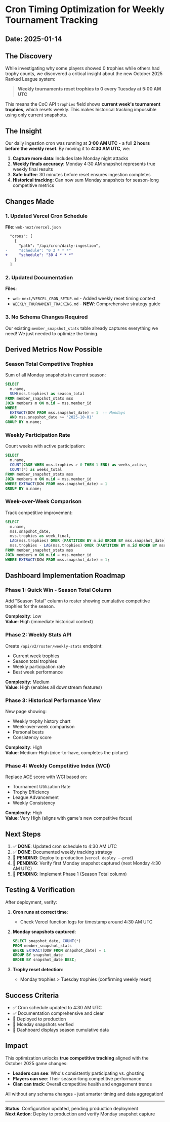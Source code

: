 # Cron Timing Optimization for Weekly Tournament Tracking

## Date: 2025-01-14

## The Discovery

While investigating why some players showed 0 trophies while others had trophy counts, we discovered a critical insight about the new October 2025 Ranked League system:

> **Weekly tournaments reset trophies to 0 every Tuesday at 5:00 AM UTC**

This means the CoC API `trophies` field shows **current week's tournament trophies**, which resets weekly. This makes historical tracking impossible using only current snapshots.

## The Insight

Our daily ingestion cron was running at **3:00 AM UTC** - a full **2 hours before the weekly reset**. By moving it to **4:30 AM UTC**, we:

1. **Capture more data**: Includes late Monday night attacks
2. **Weekly finals accuracy**: Monday 4:30 AM snapshot represents true weekly final results
3. **Safe buffer**: 30 minutes before reset ensures ingestion completes
4. **Historical tracking**: Can now sum Monday snapshots for season-long competitive metrics

## Changes Made

### 1. Updated Vercel Cron Schedule
**File**: `web-next/vercel.json`

```diff
  "crons": [
    {
      "path": "/api/cron/daily-ingestion",
-     "schedule": "0 3 * * *"
+     "schedule": "30 4 * * *"
    }
  ]
```

### 2. Updated Documentation
**Files**:
- `web-next/VERCEL_CRON_SETUP.md` - Added weekly reset timing context
- `WEEKLY_TOURNAMENT_TRACKING.md` - **NEW**: Comprehensive strategy guide

### 3. No Schema Changes Required
Our existing `member_snapshot_stats` table already captures everything we need! We just needed to optimize the timing.

## Derived Metrics Now Possible

### Season Total Competitive Trophies
Sum of all Monday snapshots in current season:
```sql
SELECT 
  m.name,
  SUM(mss.trophies) as season_total
FROM member_snapshot_stats mss
JOIN members m ON m.id = mss.member_id
WHERE 
  EXTRACT(DOW FROM mss.snapshot_date) = 1  -- Mondays
  AND mss.snapshot_date >= '2025-10-01'
GROUP BY m.name;
```

### Weekly Participation Rate
Count weeks with active participation:
```sql
SELECT 
  m.name,
  COUNT(CASE WHEN mss.trophies > 0 THEN 1 END) as weeks_active,
  COUNT(*) as weeks_total
FROM member_snapshot_stats mss
JOIN members m ON m.id = mss.member_id
WHERE EXTRACT(DOW FROM mss.snapshot_date) = 1
GROUP BY m.name;
```

### Week-over-Week Comparison
Track competitive improvement:
```sql
SELECT 
  m.name,
  mss.snapshot_date,
  mss.trophies as week_final,
  LAG(mss.trophies) OVER (PARTITION BY m.id ORDER BY mss.snapshot_date) as previous_week,
  mss.trophies - LAG(mss.trophies) OVER (PARTITION BY m.id ORDER BY mss.snapshot_date) as week_delta
FROM member_snapshot_stats mss
JOIN members m ON m.id = mss.member_id
WHERE EXTRACT(DOW FROM mss.snapshot_date) = 1;
```

## Dashboard Implementation Roadmap

### Phase 1: Quick Win - Season Total Column
Add "Season Total" column to roster showing cumulative competitive trophies for the season.

**Complexity**: Low  
**Value**: High (immediate historical context)

### Phase 2: Weekly Stats API
Create `/api/v2/roster/weekly-stats` endpoint:
- Current week trophies
- Season total trophies
- Weekly participation rate
- Best week performance

**Complexity**: Medium  
**Value**: High (enables all downstream features)

### Phase 3: Historical Performance View
New page showing:
- Weekly trophy history chart
- Week-over-week comparison
- Personal bests
- Consistency score

**Complexity**: High  
**Value**: Medium-High (nice-to-have, completes the picture)

### Phase 4: Weekly Competitive Index (WCI)
Replace ACE score with WCI based on:
- Tournament Utilization Rate
- Trophy Efficiency
- League Advancement
- Weekly Consistency

**Complexity**: High  
**Value**: Very High (aligns with game's new competitive focus)

## Next Steps

1. ✅ **DONE**: Updated cron schedule to 4:30 AM UTC
2. ✅ **DONE**: Documented weekly tracking strategy
3. 🔄 **PENDING**: Deploy to production (`vercel deploy --prod`)
4. 🔄 **PENDING**: Verify first Monday snapshot captured (next Monday 4:30 AM UTC)
5. 🔄 **PENDING**: Implement Phase 1 (Season Total column)

## Testing & Verification

After deployment, verify:

1. **Cron runs at correct time**:
   - Check Vercel function logs for timestamp around 4:30 AM UTC

2. **Monday snapshots captured**:
   ```sql
   SELECT snapshot_date, COUNT(*)
   FROM member_snapshot_stats
   WHERE EXTRACT(DOW FROM snapshot_date) = 1
   GROUP BY snapshot_date
   ORDER BY snapshot_date DESC;
   ```

3. **Trophy reset detection**:
   - Monday trophies > Tuesday trophies (confirming weekly reset)

## Success Criteria

- ✅ Cron schedule updated to 4:30 AM UTC
- ✅ Documentation comprehensive and clear
- 🔄 Deployed to production
- 🔄 Monday snapshots verified
- 🔄 Dashboard displays season cumulative data

## Impact

This optimization unlocks **true competitive tracking** aligned with the October 2025 game changes:

- **Leaders can see**: Who's consistently participating vs. ghosting
- **Players can see**: Their season-long competitive performance
- **Clan can track**: Overall competitive health and engagement trends

All without any schema changes - just smarter timing and data aggregation!

---

**Status**: Configuration updated, pending production deployment  
**Next Action**: Deploy to production and verify Monday snapshot capture

